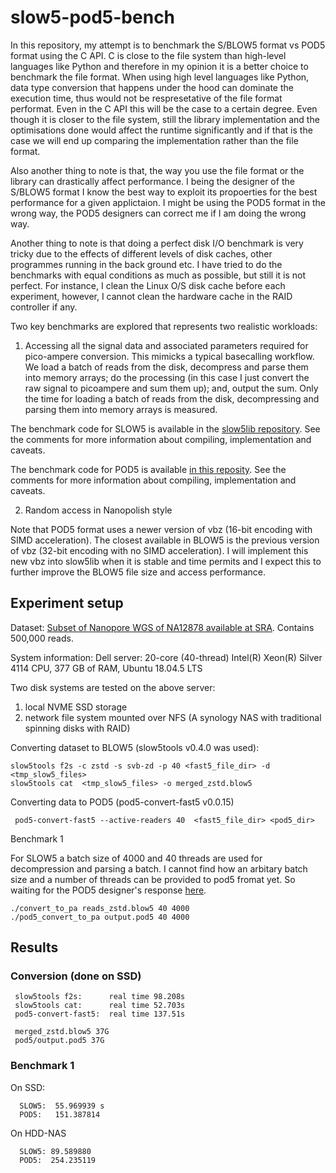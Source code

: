 # slow5-pod5-bench

In this repository, my attempt is to benchmark the S/BLOW5 format vs POD5 format using the C API. C is close to the file system than high-level languages like Python and therefore in my opinion it is a better choice to benchmark the file format. When using high level languages like Python, data type conversion that happens under the hood can dominate the execution time, thus would not be respresetative of the file format performat. Even in the C API this will be the case to a certain degree. Even though it is closer to the file system, still the library implementation and the optimisations done would affect the runtime significantly and if that is the case we will end up comparing the implementation rather than the file format. 

Also another thing to note is that, the way you use the file format or the library can drastically affect performance. I being the designer of the S/BLOW5 format I know the best way to exploit its propoerties for the best performance for a given applictaion. I might be using the POD5 format in the wrong way, the POD5 designers can correct me if I am doing the wrong way.

Another thing to note is that doing a perfect disk I/O benchmark is very tricky due to the effects of different levels of disk caches, other programmes running in the back ground etc. I have tried to do the benchmarks with equal conditions as much as possible, but still it is not perfect. For instance, I clean the Linux O/S disk cache before each experiment, however, I cannot clean the hardware cache in the RAID controller if any.


Two key benchmarks are explored that represents two realistic workloads:

1. Accessing all the signal data and associated parameters required for pico-ampere conversion. This mimicks a typical basecalling workflow. We load a batch of reads from the disk, decompress and parse them into memory arrays; do the processing (in this case I just convert the raw signal to picoampere and sum them up); and, output the sum. Only the time for loading a batch of reads from the disk, decompressing and parsing them into memory arrays is measured.

The benchmark code for SLOW5 is available in the [slow5lib repository](https://github.com/hasindu2008/slow5lib/blob/dev/test/bench/convert_to_pa.c). See the comments for more information about compiling, implementation and caveats.

The benchmark code for POD5 is available [in this reposity](https://github.com/hasindu2008/slow5-pod5-bench/blob/master/pod5_convert_to_pa.c). See the comments for more information about compiling, implementation and caveats.


2. <todo> Random access in Nanopolish style

  
Note that POD5 format uses a newer version of vbz (16-bit encoding with SIMD acceleration). The closest available in BLOW5 is the previous version of vbz (32-bit encoding with no SIMD acceleration). I will implement this new vbz into slow5lib when it is stable and time permits and I expect this to further improve the BLOW5 file size and access performance.
 
  

  
## Experiment setup
  
Dataset: [Subset of Nanopore WGS of NA12878 available at SRA](https://www.ncbi.nlm.nih.gov/sra?linkname=bioproject_sra_all&from_uid=744329). Contains 500,000 reads.
  
System information: Dell server: 20-core (40-thread) Intel(R) Xeon(R) Silver 4114 CPU, 377 GB of RAM, Ubuntu 18.04.5 LTS

Two disk systems are tested on the above server:
1. local NVME SSD storage 
2. network file system mounted over NFS (A synology NAS with traditional spinning disks with RAID)  
  
Converting dataset to BLOW5 (slow5tools v0.4.0 was used):
```
slow5tools f2s -c zstd -s svb-zd -p 40 <fast5_file_dir> -d <tmp_slow5_files> 
slow5tools cat  <tmp_slow5_files> -o merged_zstd.blow5
```
  
Converting data to POD5 (pod5-convert-fast5 v0.0.15)   
```
 pod5-convert-fast5 --active-readers 40  <fast5_file_dir> <pod5_dir> 
```  
  
Benchmark 1

For SLOW5 a batch size of 4000 and 40 threads are used for decompression and parsing a batch. 
I cannot find how an arbitary batch size and a number of threads can be provided to pod5 fromat yet.
So waiting for the POD5 designer's response [here](https://github.com/nanoporetech/pod5-file-format/issues).  
  
```
./convert_to_pa reads_zstd.blow5 40 4000  
./pod5_convert_to_pa output.pod5 40 4000
```

  
  
 ## Results
  
 
 ### Conversion (done on SSD)
```
 slow5tools f2s:      real time 98.208s
 slow5tools cat:      real time 52.703s
 pod5-convert-fast5:  real time 137.51s

 merged_zstd.blow5 37G
 pod5/output.pod5 37G  
  ```
  
 ### Benchmark 1
 
  On SSD:
```
  SLOW5:  55.969939 s
  POD5:   151.387814
```  
  
  On HDD-NAS
```
  SLOW5: 89.589880
  POD5:  254.235119
```  
  
  
  
  

